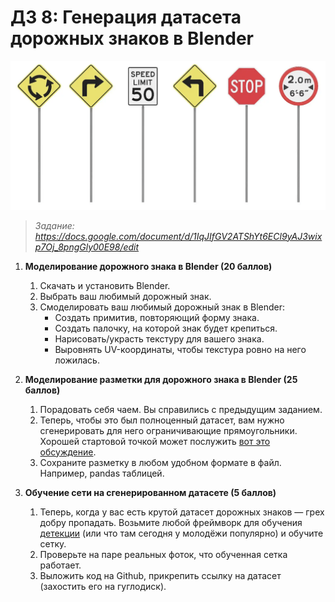 # ДЗ 8: Генерация датасета дорожных знаков в Blender

![alt text](src/image.png)

> *Задание: https://docs.google.com/document/d/1IqJIfGV2ATShYt6ECl9yAJ3wixp7Oj_8pngGly00E98/edit*

1. **Моделирование дорожного знака в Blender (20 баллов)**
    1. Cкачать и установить Blender.
    2. Выбрать ваш любимый дорожный знак. 
    3. Смоделировать ваш любимый дорожный знак в Blender:
        * Создать примитив, повторяющий форму знака.
        * Создать палочку, на которой знак будет крепиться.
        * Нарисовать/украсть текстуру для вашего знака.
        * Выровнять UV-координаты, чтобы текстура ровно на него ложилась.

2. **Моделирование разметки для дорожного знака в Blender (25 баллов)**
    1. Порадовать себя чаем. Вы справились с предыдущим заданием.
    2. Теперь, чтобы это был полноценный датасет, вам нужно сгенерировать для него ограничивающие прямоугольники. Хорошей стартовой точкой может послужить [вот это обсуждение](https://blender.stackexchange.com/questions/280844/how-to-get-the-2d-bounding-box-of-a-3d-object-using-the-python-bpy-module).
    3. Сохраните разметку в любом удобном формате в файл. Например, pandas таблицей.

3. **Обучение сети на сгенерированном датасете (5 баллов)**
    1. Теперь, когда у вас есть крутой датасет дорожных знаков — грех добру пропадать. Возьмите любой фреймворк для обучения [детекции](https://github.com/open-mmlab/mmdetection) (или что там сегодня у молодёжи популярно) и обучите сетку.
    2. Проверьте на паре реальных фоток, что обученная сетка работает.
    3. Выложить код на Github, прикрепить ссылку на датасет (захостить его на гуглодиск).
